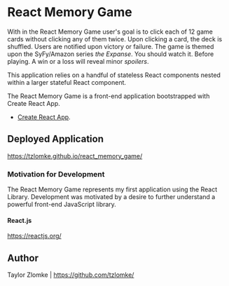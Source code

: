 # React Memory Game
With in the React Memory Game user's goal is to click each of 12 game cards without clicking any of them twice. Upon clicking a card, the deck is shuffled. Users are notified upon victory or failure. The game is themed upon the SyFy/Amazon series _the Expanse_. You should watch it. Before playing. A win or a loss will reveal minor *spoilers*.

This application relies on a handful of stateless React components nested within a larger stateful React component.

The React Memory Game is a front-end application bootstrapped with Create React App.
- [Create React App](https://github.com/facebook/create-react-app).

## Deployed Application
https://tzlomke.github.io/react_memory_game/

### Motivation for Development
The React Memory Game represents my first application using the React Library. Development was motivated by a desire to further understand a powerful front-end JavaScript library.

#### React.js
https://reactjs.org/

## Author
Taylor Zlomke | https://github.com/tzlomke/
